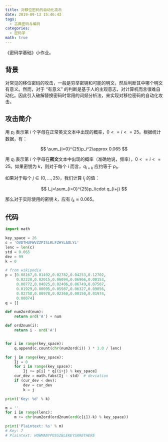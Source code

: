 ```yaml
---
title: 对移位密码的自动化攻击
date: 2019-09-13 15:46:43
tags:
  - 古典密码与编码
categories:
  - 密码学
math: true
---
```


《密码学基础》小作业。

<!--more-->

## 背景

对常见的移位密码的攻击，一般是穷举密钥和可能的明文，然后判断其中哪个明文有意义。然而，对于 “有意义” 的判断是基于人的主观意志，对计算机而言很难自动化。因此引入破解替换密码时常用的词频分析法，来实现对移位密码的自动化攻击。

## 攻击简介

用 $p_i$ 表示第 $i$ 个字母在正常英文文本中出现的概率，$0<=i<=25$。根据统计数据，有：

$$
\sum_{i=0}^{25}p_i^2\approx 0.065
$$

用 $q_i$ 表示第 $i$ 个字母在**密文**文本中出现的概率（准确地说，频率），$0<=i<=25$。如果密钥为 $k$，则对于每个 $i$ 而言，$q_{i+k}$ 应约等于 $p_i$。

如果对于每个 $j\in\lbrace 0,...,25\rbrace$，我们计算 $I_j$ 的值：

$$
I_j=\sum_{i=0}^{25}p_i\cdot q_{i+j}
$$

那么对于实际使用的密钥 $k$，应有 $I_k\approx 0.065$。

## 代码

```python
import math

key_space = 26
c = 'OVDTHUFWVZZPISLRLFZHYLAOLYL'
lenc = len(c)
std = 0.065
dev = 99
k = 0

# from wikipedia
p = [0.08167,0.01492,0.02782,0.04253,0.12702,
     0.02228,0.02015,0.06094,0.06966,0.00153,
     0.00772,0.04025,0.02406,0.06749,0.07507,
     0.01929,0.00095,0.05987,0.06327,0.09056,
     0.02758,0.00978,0.02360,0.00150,0.01974,
     0.00074]
q = []

def num2ord(num):
    return ord('A') + num

def ord2num(i):
    return i - ord('A')


for i in range(key_space):
    q.append(c.count(chr(num2ord(i)) ) * 1.0 / lenc)

for j in range(key_space):
    Ij = 0
    for i in range(key_space):
        Ij += p[i] * q[(i+j) % key_space]
    cur_dev = math.fabs(Ij - std)  # deviation
    if (cur_dev < dev):
        dev = cur_dev
        k = j

print('Key: %d' % k)

m = ''
for i in range(lenc):
    m += chr(num2ord(ord2num(ord(c[i])-k) % key_space))

print('Plaintext: %s' % m)
# Key: 7
# Plaintext: HOWMANYPOSSIBLEKEYSARETHERE
```
